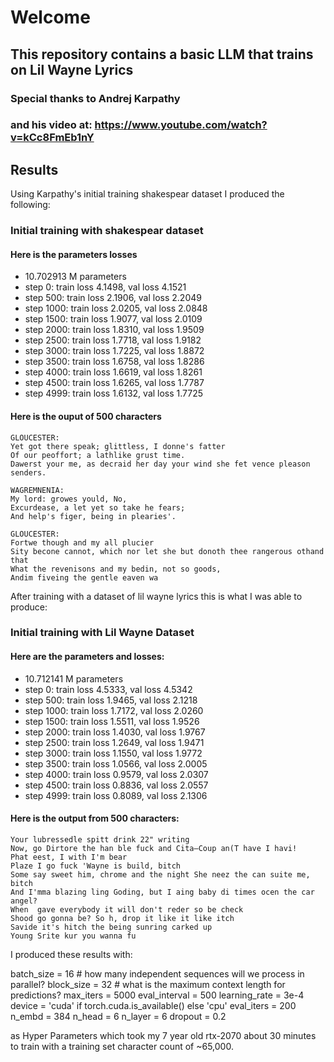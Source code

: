 # Welcome
## This repository contains a basic LLM that trains on Lil Wayne Lyrics

### Special thanks to Andrej Karpathy
### and his video at: https://www.youtube.com/watch?v=kCc8FmEb1nY



## Results

Using Karpathy's initial training shakespear dataset I produced the following: 

### Initial training with shakespear dataset
#### Here is the parameters losses
 - 10.702913 M parameters
 - step 0: train loss 4.1498, val loss 4.1521
 - step 500: train loss 2.1906, val loss 2.2049
 - step 1000: train loss 2.0205, val loss 2.0848
 - step 1500: train loss 1.9077, val loss 2.0109
 - step 2000: train loss 1.8310, val loss 1.9509
 - step 2500: train loss 1.7718, val loss 1.9182
 - step 3000: train loss 1.7225, val loss 1.8872
 - step 3500: train loss 1.6758, val loss 1.8286
 - step 4000: train loss 1.6619, val loss 1.8261
 - step 4500: train loss 1.6265, val loss 1.7787
 - step 4999: train loss 1.6132, val loss 1.7725


#### Here is the ouput of 500 characters
```
GLOUCESTER:
Yet got there speak; glittless, I donne's fatter
Of our peoffort; a lathlike grust time.
Dawerst your me, as decraid her day your wind she fet vence pleason senders.

WAGREMNENIA:
My lord: growes yould, No,
Excurdease, a let yet so take he fears;
And help's figer, being in plearies'.

GLOUCESTER:
Fortwe though and my all plucier
Sity becone cannot, which nor let she but donoth thee rangerous othand that
What the revenisons and my bedin, not so goods,
Andim fiveing the gentle eaven wa
```


After training with a dataset of lil wayne lyrics this is what I was able to produce:
### Initial training with Lil Wayne Dataset

#### Here are the parameters and losses:

- 10.712141 M parameters
- step 0: train loss 4.5333, val loss 4.5342
- step 500: train loss 1.9465, val loss 2.1218
- step 1000: train loss 1.7172, val loss 2.0260
- step 1500: train loss 1.5511, val loss 1.9526
- step 2000: train loss 1.4030, val loss 1.9767
- step 2500: train loss 1.2649, val loss 1.9471
- step 3000: train loss 1.1550, val loss 1.9772
- step 3500: train loss 1.0566, val loss 2.0005
- step 4000: train loss 0.9579, val loss 2.0307
- step 4500: train loss 0.8836, val loss 2.0557
- step 4999: train loss 0.8089, val loss 2.1306
#### Here is the output from 500 characters:
```
Your lubressedle spitt drink 22" writing
Now, go Dirtore the han ble fuck and Cita—Coup an(T have I havi!
Phat eest, I with I'm bear
Plaze I go fuck 'Wayne is build, bitch
Some say sweet him, chrome and the night She neez the can suite me, bitch
And I'mma blazing ling Goding, but I aing baby di times ocen the car angel?
When  gave everybody it will don't reder so be check
Shood go gonna be? So h, drop it like it like itch
Savide it's hitch the being sunring carked up
Young Srite kur you wanna fu

```


I produced these results with:

batch_size = 16 # how many independent sequences will we process in parallel?
block_size = 32 # what is the maximum context length for predictions?
max_iters = 5000
eval_interval = 500
learning_rate = 3e-4
device = 'cuda' if torch.cuda.is_available() else 'cpu'
eval_iters = 200
n_embd = 384
n_head = 6
n_layer = 6
dropout = 0.2

as Hyper Parameters which took my 7 year old rtx-2070 about 30 minutes to train with a training set character count of
~65,000. 
